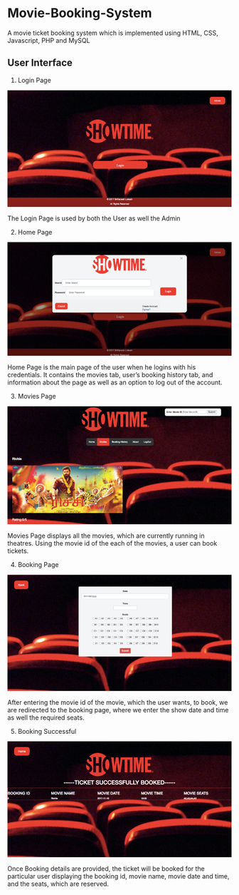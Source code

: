 # Movie-Booking-System
A movie ticket booking system which is implemented using HTML, CSS, Javascript, PHP and MySQL 

## User Interface

1. Login Page

![Login](https://github.com/sriganeshlokesh/movie_booking_system/blob/master/snapshots/Loginpage.png)

The Login Page is used by both the User as well the Admin

2. Home Page

![Home](https://github.com/sriganeshlokesh/movie_booking_system/blob/master/snapshots/Homepage.png)

Home Page is the main page of the user when he logins with his credentials. It contains the movies tab, user’s booking history tab, and information about the page as well as an option to log out of the account.

3. Movies Page

![Movies](https://github.com/sriganeshlokesh/movie_booking_system/blob/master/snapshots/Moviespage.png)

Movies Page displays all the movies, which are currently running in theatres. Using the movie id of the each of the movies, a user can book tickets.

4. Booking Page

![Booking](https://github.com/sriganeshlokesh/movie_booking_system/blob/master/snapshots/Bookingpage.png)

After entering the movie id of the movie, which the user wants, to book, we are redirected to the booking page, where we enter the show date and time as well the required seats.

5. Booking Successful

![Success](https://github.com/sriganeshlokesh/movie_booking_system/blob/master/snapshots/Success.png)

Once Booking details are provided, the ticket will be booked for the particular user displaying the booking id, movie name, movie date and time, and the seats, which are reserved.
